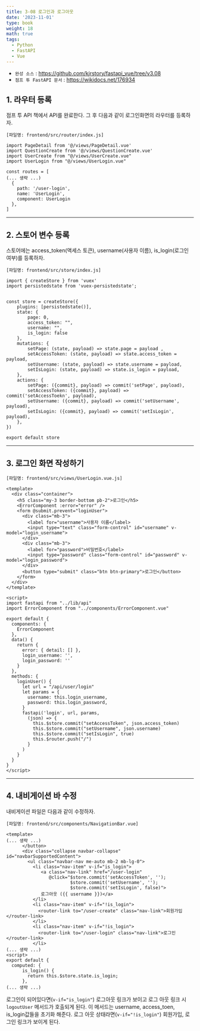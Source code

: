 ```yaml
---
title: 3-08 로그인과 로그아웃
date: '2023-11-01'
type: book
weight: 18
math: true
tags:
  - Python
  - FastAPI
  - Vue
---
```


- `완성 소스` : https://github.com/kjrstory/fastapi_vue/tree/v3.08
- `점프 투 FastAPI 문서` : https://wikidocs.net/176934

## 1. 라우터 등록

점프 투 API 책에서 API를 완료한다. 그 후 다음과 같이 로그인화면의 라우터를 등록하자.

`[파일명: frontend/src/router/index.js]`
```javascript{hl_lines=[4,"8-12"]}
import PageDetail from '@/views/PageDetail.vue'
import QuestionCreate from '@/views/QuestionCreate.vue'
import UserCreate from "@/views/UserCreate.vue"
import UserLogin from "@/views/UserLogin.vue"

const routes = [
(... 생략 ...)
  {
    path: '/user-login',
    name: 'UserLogin',
    component: UserLogin
  },
]
```

---
## 2. 스토어 변수 등록


스토어에는 access_token(액세스 토큰), username(사용자 이름), is_login(로그인 여부)를 등록하자.

`[파일명: frontend/src/store/index.js]`
```javascript{hl_lines=["9-11","13-15","18-20"]}
import { createStore } from 'vuex'
import persistedstate from 'vuex-persistedstate';


const store = createStore({
    plugins: [persistedstate()],
    state: {
        page: 0,
        access_token: "",
        username: "",
        is_login: false
    },
    mutations: {
        setPage: (state, payload) => state.page = payload ,
        setAccessToken: (state, payload) => state.access_token = payload, 
        setUsername: (state, payload) => state.username = payload,
        setIsLogin: (state, payload) => state.is_login = payload,
    },
    actions: {
        setPage: ({commit}, payload) => commit('setPage', payload),
        setAccessToken: ({commit}, payload) => commit('setAccessToekn', payload),
        setUsername: ({commit}, payload) => commit('setUsername', payload),
        setIsLogin: ({commit}, payload) => commit('setIsLogin', payload),
    },
})

export default store
```
---

## 3. 로그인 화면 작성하기

`[파일명: frontend/src/views/UserLogin.vue.js]`
```vue
<template>
  <div class="container">
    <h5 class="my-3 border-bottom pb-2">로그인</h5>
    <ErrorComponent :error="error" />
    <form @submit.prevent="loginUser">
      <div class="mb-3">
        <label for="username">사용자 이름</label>
        <input type="text" class="form-control" id="username" v-model="login_username">
      </div>
      <div class="mb-3">
        <label for="password">비밀번호</label>
        <input type="password" class="form-control" id="password" v-model="login_password">
      </div>
      <button type="submit" class="btn btn-primary">로그인</button>
    </form>
  </div>
</template>

<script>
import fastapi from "../lib/api"
import ErrorComponent from "../components/ErrorComponent.vue"

export default {
  components: {
    ErrorComponent
  },
  data() {
    return {
      error: { detail: [] },
      login_username: '',
      login_password: ''
    }
  },
  methods: {
    loginUser() {
      let url = "/api/user/login"
      let params = {
        username: this.login_username,
        password: this.login_password,
      }
      fastapi('login', url, params,
        (json) => {
          this.$store.commit("setAccessToken", json.access_token)
          this.$store.commit("setUsername", json.username)
          this.$store.commit("setIsLogin", true)
          this.$router.push("/")
        }
      )
    }
  }
}
</script>
```


---
## 4. 내비게이션 바 수정


내비게이션 파일은 다음과 같이 수정하자.

`[파일명: frontend/src/components/NavigationBar.vue]`
```vue{hl_lines=["6-14","20-27","32-36"]}
<template>
(... 생략 ...)
      </button>
      <div class="collapse navbar-collapse" id="navbarSupportedContent">
        <ul class="navbar-nav me-auto mb-2 mb-lg-0">
          <li class="nav-item" v-if="is_login">
             <a class="nav-link" href="/user-login" 
                @click="$store.commit('setAccessToken', '');
                        $store.commit('setUsername', '');
                        $store.commit('setIsLogin', false)">
             로그아웃 ({{ username }})</a>
          </li>
          <li class="nav-item" v-if="!is_login">
            <router-link to="/user-create" class="nav-link">회원가입</router-link>
          </li>  
          <li class="nav-item" v-if="!is_login">  
            <router-link to="/user-login" class="nav-link">로그인</router-link>
          </li>
(... 생략 ...)
<script>
export default {
  computed: {
      is_login() {
        return this.$store.state.is_login;
      },
(... 생략 ...)
```

로그인이 되어있다면(`v-if="is_login"`) 로그아웃 링크가 보이고 로그 아웃 링크 시 `logoutUser` 메서드가 호출되게 된다. 이 메서드는 username, access_toen, is_login값들을 초기화 해준다. 
로그 아웃 상태라면(`v-if="!is_login"`) 회원가입, 로그인 링크가 보이게 된다.
